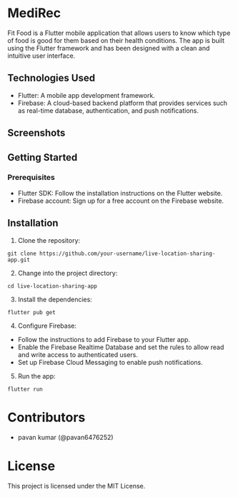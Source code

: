 # MediRec


Fit Food is a Flutter mobile application that allows users to know which type of food is good for them based on their health conditions. The app is built using the Flutter framework and has been designed with a clean and intuitive user interface.

## Technologies Used
* Flutter: A mobile app development framework.
* Firebase: A cloud-based backend platform that provides services such as real-time database, authentication, and push notifications.

## Screenshots

## Getting Started
### Prerequisites
* Flutter SDK: Follow the installation instructions on the Flutter website.
* Firebase account: Sign up for a free account on the Firebase website.

## Installation
1. Clone the repository:
```
git clone https://github.com/your-username/live-location-sharing-app.git
```

2. Change into the project directory:
```
cd live-location-sharing-app
```
3. Install the dependencies:
```
flutter pub get
```
4. Configure Firebase:

* Follow the instructions to add Firebase to your Flutter app.
* Enable the Firebase Realtime Database and set the rules to allow read and write access to authenticated users.
* Set up Firebase Cloud Messaging to enable push notifications.

5. Run the app:
```
flutter run
```
# Contributors
* pavan kumar (@pavan6476252)

# License
This project is licensed under the MIT License.
